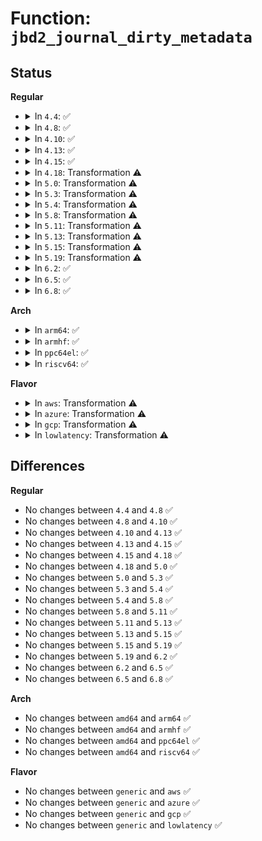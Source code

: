 # Function: <code>jbd2_journal_dirty_metadata</code>

## Status
<b>Regular</b>
<ul>
<li>
<details>
<summary>In <code>4.4</code>: ✅</summary>

```c
int jbd2_journal_dirty_metadata(handle_t *handle, struct buffer_head *bh);
```

**Collision:** Unique Global

**Inline:** No

**Transformation:** False

**Instances:**

```
In fs/jbd2/transaction.c (ffffffff812e8bf0)
Location: fs/jbd2/transaction.c:1328
Inline: False
Direct callers:
  - fs/ext4/ext4_jbd2.c:__ext4_handle_dirty_metadata
  - fs/ext4/ext4_jbd2.c:__ext4_handle_dirty_super
```
**Symbols:**

```
ffffffff812e8bf0-ffffffff812e8ebf: jbd2_journal_dirty_metadata (STB_GLOBAL)
```
</details>
</li>
<li>
<details>
<summary>In <code>4.8</code>: ✅</summary>

```c
int jbd2_journal_dirty_metadata(handle_t *handle, struct buffer_head *bh);
```

**Collision:** Unique Global

**Inline:** No

**Transformation:** False

**Instances:**

```
In fs/jbd2/transaction.c (ffffffff81316810)
Location: fs/jbd2/transaction.c:1313
Inline: False
Direct callers:
  - fs/ext4/ext4_jbd2.c:__ext4_handle_dirty_super
  - fs/ext4/ext4_jbd2.c:__ext4_handle_dirty_metadata
```
**Symbols:**

```
ffffffff81316810-ffffffff81316ab0: jbd2_journal_dirty_metadata (STB_GLOBAL)
```
</details>
</li>
<li>
<details>
<summary>In <code>4.10</code>: ✅</summary>

```c
int jbd2_journal_dirty_metadata(handle_t *handle, struct buffer_head *bh);
```

**Collision:** Unique Global

**Inline:** No

**Transformation:** False

**Instances:**

```
In fs/jbd2/transaction.c (ffffffff8132c800)
Location: fs/jbd2/transaction.c:1316
Inline: False
Direct callers:
  - fs/ext4/ext4_jbd2.c:__ext4_handle_dirty_super
  - fs/ext4/ext4_jbd2.c:__ext4_handle_dirty_metadata
```
**Symbols:**

```
ffffffff8132c800-ffffffff8132caa0: jbd2_journal_dirty_metadata (STB_GLOBAL)
```
</details>
</li>
<li>
<details>
<summary>In <code>4.13</code>: ✅</summary>

```c
int jbd2_journal_dirty_metadata(handle_t *handle, struct buffer_head *bh);
```

**Collision:** Unique Global

**Inline:** No

**Transformation:** False

**Instances:**

```
In fs/jbd2/transaction.c (ffffffff813419f0)
Location: fs/jbd2/transaction.c:1329
Inline: False
Direct callers:
  - fs/ext4/ext4_jbd2.c:__ext4_handle_dirty_super
  - fs/ext4/ext4_jbd2.c:__ext4_handle_dirty_metadata
```
**Symbols:**

```
ffffffff813419f0-ffffffff81341c71: jbd2_journal_dirty_metadata (STB_GLOBAL)
```
</details>
</li>
<li>
<details>
<summary>In <code>4.15</code>: ✅</summary>

```c
int jbd2_journal_dirty_metadata(handle_t *handle, struct buffer_head *bh);
```

**Collision:** Unique Global

**Inline:** No

**Transformation:** False

**Instances:**

```
In fs/jbd2/transaction.c (ffffffff81366020)
Location: fs/jbd2/transaction.c:1332
Inline: False
Direct callers:
  - fs/ext4/ext4_jbd2.c:__ext4_handle_dirty_super
  - fs/ext4/ext4_jbd2.c:__ext4_handle_dirty_metadata
```
**Symbols:**

```
ffffffff81366020-ffffffff813662a1: jbd2_journal_dirty_metadata (STB_GLOBAL)
```
</details>
</li>
<li>
<details>
<summary>In <code>4.18</code>: Transformation ⚠️</summary>

```c
int jbd2_journal_dirty_metadata(handle_t *handle, struct buffer_head *bh);
```

**Collision:** Unique Global

**Inline:** No

**Transformation:** True

**Instances:**

```
In fs/jbd2/transaction.c (0)
Location: fs/jbd2/transaction.c:1328
Inline: False
Direct callers:
  - fs/ext4/ext4_jbd2.c:__ext4_handle_dirty_super
  - fs/ext4/ext4_jbd2.c:__ext4_handle_dirty_metadata
```
**Symbols:**

```
ffffffff813952f0-ffffffff813953bc: jbd2_journal_dirty_metadata.cold.19 (STB_LOCAL)
ffffffff81394740-ffffffff81394987: jbd2_journal_dirty_metadata (STB_GLOBAL)
```
</details>
</li>
<li>
<details>
<summary>In <code>5.0</code>: Transformation ⚠️</summary>

```c
int jbd2_journal_dirty_metadata(handle_t *handle, struct buffer_head *bh);
```

**Collision:** Unique Global

**Inline:** No

**Transformation:** True

**Instances:**

```
In fs/jbd2/transaction.c (0)
Location: fs/jbd2/transaction.c:1362
Inline: False
Direct callers:
  - fs/ext4/ext4_jbd2.c:__ext4_handle_dirty_super
  - fs/ext4/ext4_jbd2.c:__ext4_handle_dirty_metadata
```
**Symbols:**

```
ffffffff813ae05f-ffffffff813ae12b: jbd2_journal_dirty_metadata.cold.20 (STB_LOCAL)
ffffffff813ad490-ffffffff813ad6d7: jbd2_journal_dirty_metadata (STB_GLOBAL)
```
</details>
</li>
<li>
<details>
<summary>In <code>5.3</code>: Transformation ⚠️</summary>

```c
int jbd2_journal_dirty_metadata(handle_t *handle, struct buffer_head *bh);
```

**Collision:** Unique Global

**Inline:** No

**Transformation:** True

**Instances:**

```
In fs/jbd2/transaction.c (0)
Location: fs/jbd2/transaction.c:1362
Inline: False
Direct callers:
  - fs/ext4/ext4_jbd2.c:__ext4_handle_dirty_super
  - fs/ext4/ext4_jbd2.c:__ext4_handle_dirty_metadata
```
**Symbols:**

```
ffffffff813d84ae-ffffffff813d8595: jbd2_journal_dirty_metadata.cold (STB_LOCAL)
ffffffff813d7730-ffffffff813d795d: jbd2_journal_dirty_metadata (STB_GLOBAL)
```
</details>
</li>
<li>
<details>
<summary>In <code>5.4</code>: Transformation ⚠️</summary>

```c
int jbd2_journal_dirty_metadata(handle_t *handle, struct buffer_head *bh);
```

**Collision:** Unique Global

**Inline:** No

**Transformation:** True

**Instances:**

```
In fs/jbd2/transaction.c (0)
Location: fs/jbd2/transaction.c:1369
Inline: False
Direct callers:
  - fs/ext4/ext4_jbd2.c:__ext4_handle_dirty_super
  - fs/ext4/ext4_jbd2.c:__ext4_handle_dirty_metadata
```
**Symbols:**

```
ffffffff813f24a9-ffffffff813f2584: jbd2_journal_dirty_metadata.cold (STB_LOCAL)
ffffffff813f1800-ffffffff813f1a2d: jbd2_journal_dirty_metadata (STB_GLOBAL)
```
</details>
</li>
<li>
<details>
<summary>In <code>5.8</code>: Transformation ⚠️</summary>

```c
int jbd2_journal_dirty_metadata(handle_t *handle, struct buffer_head *bh);
```

**Collision:** Unique Global

**Inline:** No

**Transformation:** True

**Instances:**

```
In fs/jbd2/transaction.c (0)
Location: fs/jbd2/transaction.c:1448
Inline: False
Direct callers:
  - fs/ext4/ext4_jbd2.c:__ext4_handle_dirty_super
  - fs/ext4/ext4_jbd2.c:__ext4_handle_dirty_metadata
```
**Symbols:**

```
ffffffff8143f839-ffffffff8143f929: jbd2_journal_dirty_metadata.cold (STB_LOCAL)
ffffffff8143ec80-ffffffff8143eec5: jbd2_journal_dirty_metadata (STB_GLOBAL)
```
</details>
</li>
<li>
<details>
<summary>In <code>5.11</code>: Transformation ⚠️</summary>

```c
int jbd2_journal_dirty_metadata(handle_t *handle, struct buffer_head *bh);
```

**Collision:** Unique Global

**Inline:** No

**Transformation:** True

**Instances:**

```
In fs/jbd2/transaction.c (0)
Location: fs/jbd2/transaction.c:1451
Inline: False
Direct callers:
  - fs/ext4/ext4_jbd2.c:__ext4_handle_dirty_metadata
  - fs/ext4/super.c:flush_stashed_error_work
```
**Symbols:**

```
ffffffff81becbdd-ffffffff81becccd: jbd2_journal_dirty_metadata.cold (STB_LOCAL)
ffffffff8145aee0-ffffffff8145b125: jbd2_journal_dirty_metadata (STB_GLOBAL)
```
</details>
</li>
<li>
<details>
<summary>In <code>5.13</code>: Transformation ⚠️</summary>

```c
int jbd2_journal_dirty_metadata(handle_t *handle, struct buffer_head *bh);
```

**Collision:** Unique Global

**Inline:** No

**Transformation:** True

**Instances:**

```
In fs/jbd2/transaction.c (0)
Location: fs/jbd2/transaction.c:1456
Inline: False
Direct callers:
  - fs/ext4/ext4_jbd2.c:__ext4_handle_dirty_metadata
  - fs/ext4/super.c:flush_stashed_error_work
```
**Symbols:**

```
ffffffff81bdec9d-ffffffff81bded8d: jbd2_journal_dirty_metadata.cold (STB_LOCAL)
ffffffff81460820-ffffffff81460a65: jbd2_journal_dirty_metadata (STB_GLOBAL)
```
</details>
</li>
<li>
<details>
<summary>In <code>5.15</code>: Transformation ⚠️</summary>

```c
int jbd2_journal_dirty_metadata(handle_t *handle, struct buffer_head *bh);
```

**Collision:** Unique Global

**Inline:** No

**Transformation:** True

**Instances:**

```
In fs/jbd2/transaction.c (0)
Location: fs/jbd2/transaction.c:1473
Inline: False
Direct callers:
  - fs/ext4/ext4_jbd2.c:__ext4_handle_dirty_metadata
  - fs/ext4/super.c:flush_stashed_error_work
```
**Symbols:**

```
ffffffff81cce4e1-ffffffff81cce5d1: jbd2_journal_dirty_metadata.cold (STB_LOCAL)
ffffffff814b5cb0-ffffffff814b5efc: jbd2_journal_dirty_metadata (STB_GLOBAL)
```
</details>
</li>
<li>
<details>
<summary>In <code>5.19</code>: Transformation ⚠️</summary>

```c
int jbd2_journal_dirty_metadata(handle_t *handle, struct buffer_head *bh);
```

**Collision:** Unique Global

**Inline:** No

**Transformation:** True

**Instances:**

```
In fs/jbd2/transaction.c (0)
Location: fs/jbd2/transaction.c:1482
Inline: False
Direct callers:
  - fs/ext4/ext4_jbd2.c:__ext4_handle_dirty_metadata
  - fs/ext4/super.c:flush_stashed_error_work
```
**Symbols:**

```
ffffffff81e81532-ffffffff81e81625: jbd2_journal_dirty_metadata.cold (STB_LOCAL)
ffffffff8153f5a0-ffffffff8153f7fc: jbd2_journal_dirty_metadata (STB_GLOBAL)
```
</details>
</li>
<li>
<details>
<summary>In <code>6.2</code>: ✅</summary>

```c
int jbd2_journal_dirty_metadata(handle_t *handle, struct buffer_head *bh);
```

**Collision:** Unique Global

**Inline:** No

**Transformation:** False

**Instances:**

```
In fs/jbd2/transaction.c (ffffffff815ddfc0)
Location: fs/jbd2/transaction.c:1490
Inline: False
Direct callers:
  - fs/ext4/ext4_jbd2.c:__ext4_handle_dirty_metadata
  - fs/ext4/super.c:flush_stashed_error_work
```
**Symbols:**

```
ffffffff815ddfc0-ffffffff815de2e3: jbd2_journal_dirty_metadata (STB_GLOBAL)
```
</details>
</li>
<li>
<details>
<summary>In <code>6.5</code>: ✅</summary>

```c
int jbd2_journal_dirty_metadata(handle_t *handle, struct buffer_head *bh);
```

**Collision:** Unique Global

**Inline:** No

**Transformation:** False

**Instances:**

```
In fs/jbd2/transaction.c (ffffffff81615a40)
Location: fs/jbd2/transaction.c:1490
Inline: False
Direct callers:
  - fs/ext4/ext4_jbd2.c:__ext4_handle_dirty_metadata
  - fs/ext4/super.c:flush_stashed_error_work
```
**Symbols:**

```
ffffffff81615a40-ffffffff81615d63: jbd2_journal_dirty_metadata (STB_GLOBAL)
```
</details>
</li>
<li>
<details>
<summary>In <code>6.8</code>: ✅</summary>

```c
int jbd2_journal_dirty_metadata(handle_t *handle, struct buffer_head *bh);
```

**Collision:** Unique Global

**Inline:** No

**Transformation:** False

**Instances:**

```
In fs/jbd2/transaction.c (ffffffff8164e870)
Location: fs/jbd2/transaction.c:1500
Inline: False
Direct callers:
  - fs/ext4/ext4_jbd2.c:__ext4_handle_dirty_metadata
  - fs/ext4/super.c:update_super_work
```
**Symbols:**

```
ffffffff8164e870-ffffffff8164eb90: jbd2_journal_dirty_metadata (STB_GLOBAL)
```
</details>
</li>
</ul>
<b>Arch</b>
<ul>
<li>
<details>
<summary>In <code>arm64</code>: ✅</summary>

```c
int jbd2_journal_dirty_metadata(handle_t *handle, struct buffer_head *bh);
```

**Collision:** Unique Global

**Inline:** No

**Transformation:** False

**Instances:**

```
In fs/jbd2/transaction.c (ffff8000104cb968)
Location: fs/jbd2/transaction.c:1369
Inline: False
Direct callers:
  - fs/ext4/ext4_jbd2.c:__ext4_handle_dirty_super
  - fs/ext4/ext4_jbd2.c:__ext4_handle_dirty_metadata
```
**Symbols:**

```
ffff8000104cb968-ffff8000104cbd68: jbd2_journal_dirty_metadata (STB_GLOBAL)
```
</details>
</li>
<li>
<details>
<summary>In <code>armhf</code>: ✅</summary>

```c
int jbd2_journal_dirty_metadata(handle_t *handle, struct buffer_head *bh);
```

**Collision:** Unique Global

**Inline:** No

**Transformation:** False

**Instances:**

```
In fs/jbd2/transaction.c (c068f2d8)
Location: fs/jbd2/transaction.c:1369
Inline: False
Direct callers:
  - fs/ext4/ext4_jbd2.c:__ext4_handle_dirty_super
  - fs/ext4/ext4_jbd2.c:__ext4_handle_dirty_metadata
```
**Symbols:**

```
c068f2d8-c068f758: jbd2_journal_dirty_metadata (STB_GLOBAL)
```
</details>
</li>
<li>
<details>
<summary>In <code>ppc64el</code>: ✅</summary>

```c
int jbd2_journal_dirty_metadata(handle_t *handle, struct buffer_head *bh);
```

**Collision:** Unique Global

**Inline:** No

**Transformation:** False

**Instances:**

```
In fs/jbd2/transaction.c (c000000000604c20)
Location: fs/jbd2/transaction.c:1369
Inline: False
Direct callers:
  - fs/ext4/ext4_jbd2.c:__ext4_handle_dirty_super
  - fs/ext4/ext4_jbd2.c:__ext4_handle_dirty_metadata
```
**Symbols:**

```
c000000000604c20-c000000000605164: jbd2_journal_dirty_metadata (STB_GLOBAL)
```
</details>
</li>
<li>
<details>
<summary>In <code>riscv64</code>: ✅</summary>

```c
int jbd2_journal_dirty_metadata(handle_t *handle, struct buffer_head *bh);
```

**Collision:** Unique Global

**Inline:** No

**Transformation:** False

**Instances:**

```
In fs/jbd2/transaction.c (ffffffe00034468c)
Location: fs/jbd2/transaction.c:1369
Inline: False
Direct callers:
  - fs/ext4/ext4_jbd2.c:__ext4_handle_dirty_super
  - fs/ext4/ext4_jbd2.c:__ext4_handle_dirty_metadata
```
**Symbols:**

```
ffffffe00034468c-ffffffe00034497a: jbd2_journal_dirty_metadata (STB_GLOBAL)
```
</details>
</li>
</ul>
<b>Flavor</b>
<ul>
<li>
<details>
<summary>In <code>aws</code>: Transformation ⚠️</summary>

```c
int jbd2_journal_dirty_metadata(handle_t *handle, struct buffer_head *bh);
```

**Collision:** Unique Global

**Inline:** No

**Transformation:** True

**Instances:**

```
In fs/jbd2/transaction.c (0)
Location: fs/jbd2/transaction.c:1369
Inline: False
Direct callers:
  - fs/ext4/ext4_jbd2.c:__ext4_handle_dirty_super
  - fs/ext4/ext4_jbd2.c:__ext4_handle_dirty_metadata
```
**Symbols:**

```
ffffffff813eaa89-ffffffff813eab64: jbd2_journal_dirty_metadata.cold (STB_LOCAL)
ffffffff813e9de0-ffffffff813ea00d: jbd2_journal_dirty_metadata (STB_GLOBAL)
```
</details>
</li>
<li>
<details>
<summary>In <code>azure</code>: Transformation ⚠️</summary>

```c
int jbd2_journal_dirty_metadata(handle_t *handle, struct buffer_head *bh);
```

**Collision:** Unique Global

**Inline:** No

**Transformation:** True

**Instances:**

```
In fs/jbd2/transaction.c (0)
Location: fs/jbd2/transaction.c:1369
Inline: False
Direct callers:
  - fs/ext4/ext4_jbd2.c:__ext4_handle_dirty_super
  - fs/ext4/ext4_jbd2.c:__ext4_handle_dirty_metadata
```
**Symbols:**

```
ffffffff813db509-ffffffff813db5e4: jbd2_journal_dirty_metadata.cold (STB_LOCAL)
ffffffff813da860-ffffffff813daa8d: jbd2_journal_dirty_metadata (STB_GLOBAL)
```
</details>
</li>
<li>
<details>
<summary>In <code>gcp</code>: Transformation ⚠️</summary>

```c
int jbd2_journal_dirty_metadata(handle_t *handle, struct buffer_head *bh);
```

**Collision:** Unique Global

**Inline:** No

**Transformation:** True

**Instances:**

```
In fs/jbd2/transaction.c (0)
Location: fs/jbd2/transaction.c:1369
Inline: False
Direct callers:
  - fs/ext4/ext4_jbd2.c:__ext4_handle_dirty_super
  - fs/ext4/ext4_jbd2.c:__ext4_handle_dirty_metadata
```
**Symbols:**

```
ffffffff813e7e09-ffffffff813e7ee4: jbd2_journal_dirty_metadata.cold (STB_LOCAL)
ffffffff813e7160-ffffffff813e738d: jbd2_journal_dirty_metadata (STB_GLOBAL)
```
</details>
</li>
<li>
<details>
<summary>In <code>lowlatency</code>: Transformation ⚠️</summary>

```c
int jbd2_journal_dirty_metadata(handle_t *handle, struct buffer_head *bh);
```

**Collision:** Unique Global

**Inline:** No

**Transformation:** True

**Instances:**

```
In fs/jbd2/transaction.c (0)
Location: fs/jbd2/transaction.c:1369
Inline: False
Direct callers:
  - fs/ext4/ext4_jbd2.c:__ext4_handle_dirty_super
  - fs/ext4/ext4_jbd2.c:__ext4_handle_dirty_metadata
```
**Symbols:**

```
ffffffff813fd628-ffffffff813fd6fc: jbd2_journal_dirty_metadata.cold (STB_LOCAL)
ffffffff813fc820-ffffffff813fcad9: jbd2_journal_dirty_metadata (STB_GLOBAL)
```
</details>
</li>
</ul>

## Differences
<b>Regular</b>
<ul>
<li>
No changes between <code>4.4</code> and <code>4.8</code> ✅
</li>
<li>
No changes between <code>4.8</code> and <code>4.10</code> ✅
</li>
<li>
No changes between <code>4.10</code> and <code>4.13</code> ✅
</li>
<li>
No changes between <code>4.13</code> and <code>4.15</code> ✅
</li>
<li>
No changes between <code>4.15</code> and <code>4.18</code> ✅
</li>
<li>
No changes between <code>4.18</code> and <code>5.0</code> ✅
</li>
<li>
No changes between <code>5.0</code> and <code>5.3</code> ✅
</li>
<li>
No changes between <code>5.3</code> and <code>5.4</code> ✅
</li>
<li>
No changes between <code>5.4</code> and <code>5.8</code> ✅
</li>
<li>
No changes between <code>5.8</code> and <code>5.11</code> ✅
</li>
<li>
No changes between <code>5.11</code> and <code>5.13</code> ✅
</li>
<li>
No changes between <code>5.13</code> and <code>5.15</code> ✅
</li>
<li>
No changes between <code>5.15</code> and <code>5.19</code> ✅
</li>
<li>
No changes between <code>5.19</code> and <code>6.2</code> ✅
</li>
<li>
No changes between <code>6.2</code> and <code>6.5</code> ✅
</li>
<li>
No changes between <code>6.5</code> and <code>6.8</code> ✅
</li>
</ul>
<b>Arch</b>
<ul>
<li>
No changes between <code>amd64</code> and <code>arm64</code> ✅
</li>
<li>
No changes between <code>amd64</code> and <code>armhf</code> ✅
</li>
<li>
No changes between <code>amd64</code> and <code>ppc64el</code> ✅
</li>
<li>
No changes between <code>amd64</code> and <code>riscv64</code> ✅
</li>
</ul>
<b>Flavor</b>
<ul>
<li>
No changes between <code>generic</code> and <code>aws</code> ✅
</li>
<li>
No changes between <code>generic</code> and <code>azure</code> ✅
</li>
<li>
No changes between <code>generic</code> and <code>gcp</code> ✅
</li>
<li>
No changes between <code>generic</code> and <code>lowlatency</code> ✅
</li>
</ul>
